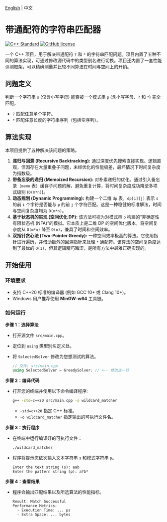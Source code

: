 [English](README.md) | 中文

# 带通配符的字符串匹配器

[![C++ Standard](https://img.shields.io/badge/standard-20%2B-blue?style=flat&logo=cplusplus)](https://isocpp.org/std/status)
[![GitHub license](https://img.shields.io/github/license/suzato/wildcard-matcher)](LICENSE)

一个 C++ 项目，用于解决带通配符 `?` 和 `*` 的字符串匹配问题。项目内置了五种不同的算法实现，可通过修改源代码中的类型别名进行切换。项目还内置了一套性能评测框架，可以精确测量并比较不同算法在时间与空间上的开销。

## 问题定义

判断一个字符串 `s` (仅含小写字母) 能否被一个模式串 `p` (含小写字母、`?` 和 `*`) 完全匹配。

- `?` 匹配任意单个字符。
- `*` 匹配任意长度的字符串序列（包括空序列）。

## 算法实现

本项目提供了五种解决该问题的策略。

1.  **递归与回溯 (Recursive Backtracking):** 通过深度优先搜索直接实现。逻辑直观，但因存在大量重叠子问题，未经优化的性能极差，最坏情况下时间复杂度为指数级。
2.  **带备忘录的递归 (Memoized Recursion):** 对朴素递归的优化。通过引入备忘录（`memo` 表）缓存子问题的解，避免重复计算，将时间复杂度成功降至多项式级别 (`O(m*n)`)。
3.  **动态规划 (Dynamic Programming):** 构建一个二维 `dp` 表，`dp[i][j]` 表示 `s` 的前 `i` 个字符是否能与 `p` 的前 `j` 个字符匹配。这是一种稳健的标准解法，时间与空间复杂度均为 `O(m*n)`。
4.  **基于状态机的实现 (空间优化 DP):** 该方法可视为对模式串 `p` 构建的“非确定性有限状态机 (NFA)”的模拟。它本质上是二维 DP 的空间优化版本，将空间复杂度从 `O(m*n)` 降至 `O(n)`，兼具了时间和空间效率。
5.  **双指针贪心法 (Two-Pointer Greedy):** 一种空间效率极高的算法。它使用指针进行遍历，并借助额外的回溯指针来处理 `*` 通配符。该算法的空间复杂度达到了最优的 `O(1)`，但其逻辑精巧晦涩，是所有方法中最难正确实现的。

## 开始使用

### 环境要求

- 支持 C++20 标准的编译器 (例如 GCC 10+ 或 Clang 10+)。
- Windows 用户推荐使用 **MinGW-w64** 工具链。

### 如何运行

**步骤 1：选择算法**

- 打开源文件 `src/main.cpp`。
- 定位到 `using` 类型别名定义处。
- 将 `SelectedSolver` 修改为您想测试的算法。

  ```cpp
  // 文件: src/main.cpp
  using SelectedSolver = GreedySolver; // <-- 修改这一行
  ```

**步骤 2：编译代码**

- 打开您的终端并使用以下命令编译程序:

  ```bash
  g++ -std=c++20 src/main.cpp -o wildcard_matcher
  ```

  - `-std=c++20` 指定 C++ 标准。
  - `-o wildcard_matcher` 指定输出的可执行文件名。

**步骤 3：执行程序**

- 在终端中运行编译好的可执行文件：

  ```bash
  ./wildcard_matcher
  ```

- 程序将提示您依次输入文本字符串 `s` 和模式字符串 `p`。

  ```
  Enter the text string (s): aab
  Enter the pattern string (p): a?b*
  ```

**步骤 4：查看结果**

- 程序会输出匹配结果以及所选算法的性能指标。

  ```
  Result: Match Successful
  Performance Metrics:
    - Execution Time: ... μs
    - Extra Space: ... bytes
  ```
